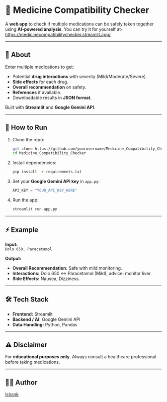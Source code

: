 # 💊 Medicine Compatibility Checker

A **web app** to check if multiple medications can be safely taken together using **AI-powered analysis**.
You can try it for yourself at- https://medicinecompatibilitychecker.streamlit.app/

---

## 📝 About

Enter multiple medications to get:

- Potential **drug interactions** with severity (Mild/Moderate/Severe).
- **Side effects** for each drug.
- **Overall recommendation** on safety.
- **References** if available.
- Downloadable results in **JSON format**.

Built with **Streamlit** and **Google Gemini API**.

---

## 🚀 How to Run

1. Clone the repo:

   ```bash
   git clone https://github.com/yourusername/Medicine_Compatibility_Checker.git
   cd Medicine_Compatibility_Checker
   ```

2. Install dependencies:

   ```bash
   pip install -r requirements.txt
   ```

3. Set your **Google Gemini API key** in `app.py`:

   ```python
   API_KEY = "YOUR_API_KEY_HERE"
   ```

4. Run the app:
   ```bash
   streamlit run app.py
   ```

---

## ⚡ Example

**Input:**  
`Dolo 650, Paracetamol`

**Output:**

- **Overall Recommendation:** Safe with mild monitoring.
- **Interactions:** Dolo 650 ↔ Paracetamol (Mild), advice: monitor liver.
- **Side Effects:** Nausea, Dizziness.

---

## 🛠️ Tech Stack

- **Frontend:** Streamlit
- **Backend / AI:** Google Gemini API
- **Data Handling:** Python, Pandas

---

## ⚠️ Disclaimer

For **educational purposes only**. Always consult a healthcare professional before taking medications.

---

## 👨‍💻 Author

[Ishank](https://github.com/ishankbhatnagar)


